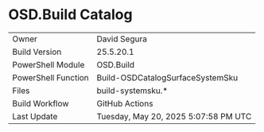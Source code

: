 ﻿# OSD.Build Catalog

| | |
|-|-|
| Owner | David Segura |
| Build Version | 25.5.20.1 |
| PowerShell Module | OSD.Build |
| PowerShell Function | Build-OSDCatalogSurfaceSystemSku |
| Files | build-systemsku.* |
| Build Workflow | GitHub Actions |
| Last Update | Tuesday, May 20, 2025 5:07:58 PM UTC |
